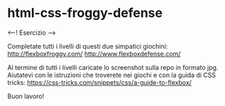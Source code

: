 # html-css-froggy-defense

<--! Esercizio -->

Completate tutti i livelli di questi due simpatici giochini:
    http://flexboxfroggy.com/
    http://www.flexboxdefense.com/

Al termine di tutti i livelli caricate lo screenshot sulla repo in formato jpg.
Aiutatevi con le istruzioni che troverete nei giochi e con la guida di CSS tricks: https://css-tricks.com/snippets/css/a-guide-to-flexbox/

Buon lavoro!